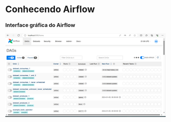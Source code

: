 # Conhecendo Airflow

### Interface gráfica do Airflow

<img src="https://github.com/JosiTubaroski/Conhecendo_Airflow/blob/main/img/Tela_Airflow.png">


